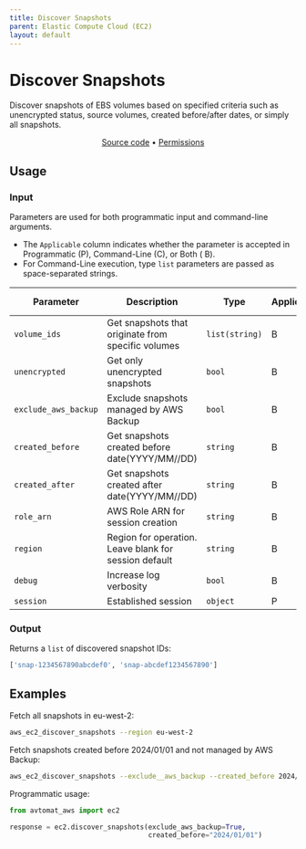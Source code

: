 ```yaml
---
title: Discover Snapshots
parent: Elastic Compute Cloud (EC2)
layout: default
---
```


# Discover Snapshots

Discover snapshots of EBS volumes based on specified criteria such as unencrypted status, source
volumes,
created before/after dates, or simply all snapshots.

<p align="center">
   <a href="/avtomat_aws/ec2/discover_snapshots.py">Source code</a> •
   <a href="/permissions/ec2/discover_snapshots">Permissions</a>
</p>

## Usage

### Input

Parameters are used for both programmatic input and command-line arguments.<br/>

- The `Applicable` column indicates whether the parameter is accepted in Programmatic (P), Command-Line (C), or Both (
  B).<br/>
- For Command-Line execution, type `list` parameters are passed as space-separated strings.

| Parameter            | Description                                           | Type           | Applicable | Required | Default Value   |
|----------------------|-------------------------------------------------------|----------------|------------|----------|-----------------|
| `volume_ids`         | Get snapshots that originate from specific volumes    | `list(string)` | B          | No       | None            |
| `unencrypted`        | Get only unencrypted snapshots                        | `bool`         | B          | No       | False           |
| `exclude_aws_backup` | Exclude snapshots managed by AWS Backup               | `bool`         | B          | No       | False           |
| `created_before`     | Get snapshots created before date(YYYY/MM//DD)        | `string`       | B          | No       | None            |
| `created_after`      | Get snapshots created after date(YYYY/MM//DD)           | `string`       | B          | No       | None            |
| `role_arn`           | AWS Role ARN for session creation                     | `string`       | B          | No       | None            |
| `region`             | Region for operation. Leave blank for session default | `string`       | B          | No       | Session Default |
| `debug`              | Increase log verbosity                                | `bool`         | B          | No       | False           |
| `session`            | Established session                                   | `object`       | P          | No       | None            |

### Output

Returns a `list` of discovered snapshot IDs:

```python
['snap-1234567890abcdef0', 'snap-abcdef1234567890']
```

## Examples

Fetch all snapshots in eu-west-2:

```bash
aws_ec2_discover_snapshots --region eu-west-2
```

Fetch snapshots created before 2024/01/01 and not managed by AWS Backup:

```bash
aws_ec2_discover_snapshots --exclude__aws_backup --created_before 2024/01/01
```

Programmatic usage:

```python
from avtomat_aws import ec2

response = ec2.discover_snapshots(exclude_aws_backup=True,
                                  created_before="2024/01/01")
```
